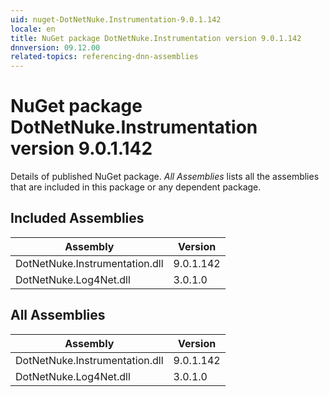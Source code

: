 ```yaml
---
uid: nuget-DotNetNuke.Instrumentation-9.0.1.142
locale: en
title: NuGet package DotNetNuke.Instrumentation version 9.0.1.142
dnnversion: 09.12.00
related-topics: referencing-dnn-assemblies
---
```


# NuGet package DotNetNuke.Instrumentation version 9.0.1.142
Details of published NuGet package.
*All Assemblies* lists all the assemblies that are included in this package or any dependent package.

## Included Assemblies

|Assembly|Version|
|---|---|
|DotNetNuke.Instrumentation.dll|9.0.1.142|
|DotNetNuke.Log4Net.dll|3.0.1.0|

## All Assemblies

|Assembly|Version|
|---|---|
|DotNetNuke.Instrumentation.dll|9.0.1.142|
|DotNetNuke.Log4Net.dll|3.0.1.0|

